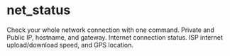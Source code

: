 # net_status
Check your whole network connection with one command. 
Private and Public IP, hostname, and gateway.
Internet connection status.
ISP internet upload/download speed, and GPS location. 

